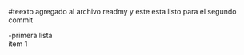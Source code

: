 #teexto agregado al archivo readmy y este esta listo para el segundo commit

-primera lista  
    item 1